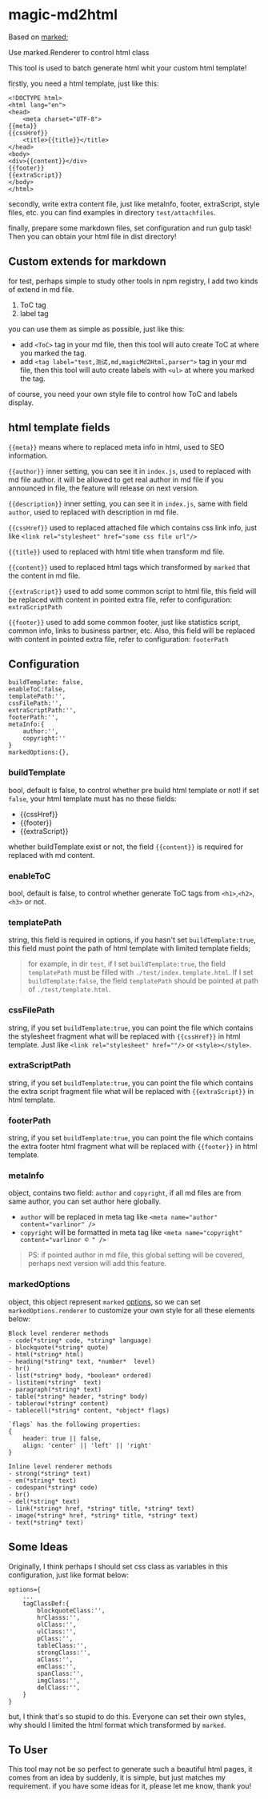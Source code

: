 # magic-md2html

Based on [marked](https://www.npmjs.com/package/marked);

Use marked.Renderer to control html class

This tool is used to batch generate html whit your custom html template!

firstly, you need a html template, just like this:
```
<!DOCTYPE html>
<html lang="en">
<head>
    <meta charset="UTF-8">
{{meta}}
{{cssHref}}
    <title>{{title}}</title>
</head>
<body>
<div>{{content}}</div>
{{footer}}
{{extraScript}}
</body>
</html>
```

secondly, write extra content file, just like metaInfo, footer, extraScript, style files, etc. you can find
examples in directory `test/attachfiles`.

finally, prepare some markdown files, set configuration and run gulp task!
Then you can obtain your html file in dist directory!

## Custom extends for markdown

for test, perhaps simple to study other tools in npm registry, I add two kinds of extend in md file.
1. ToC tag
2. label tag

you can use them as simple as possible, just like this:
* add `<ToC>` tag in your md file, then this tool will auto create ToC at where you marked the tag.
* add `<tag label="test,测试,md,magicMd2Html,parser">` tag in your md file, then this tool will auto create labels with `<ul>` at where you marked the tag.

of course, you need your own style file to control how ToC and labels display.

## html template fields

`{{meta}}` means where to replaced meta info in html, used to SEO information.

`{{author}}` inner setting, you can see it in `index.js`, used to replaced with md file author.
it will be allowed to get real author in md file if you announced in file, the feature will release on next version.

`{{description}}` inner setting, you can see it in `index.js`, same with field `author`, used to replaced with description in md file.

`{{cssHref}}` used to replaced attached file which contains css link info, just like `<link rel="stylesheet" href="some css file url"/>`

`{{title}}` used to replaced with html title when transform md file.

`{{content}}` used to replaced html tags which transformed by `marked` that the content in md file.

`{{extraScript}}` used to add some common script to html file, this field will be replaced with content in pointed extra file, refer to configuration: `extraScriptPath`

`{{footer}}` used to add some common footer, just like statistics script, common info, links to business partner, etc.
Also, this field will be replaced with content in pointed extra file, refer to configuration: `footerPath`


## Configuration

    buildTemplate: false, 
    enableToC:false,
    templatePath:'',
    cssFilePath:'',
    extraScriptPath:'',
    footerPath:'',
    metaInfo:{
        author:'',
        copyright:''
    }
    markedOptions:{},

### buildTemplate

bool, default is false, to control whether pre build html template or not!
if set `false`, your html template must has no these fields:

* {{cssHref}}
* {{footer}}
* {{extraScript}}

whether buildTemplate exist or not, the field `{{content}}` is required for replaced with md content.

### enableToC

bool, default is false, to control whether generate ToC tags from `<h1>`,`<h2>`,`<h3>` or not.

### templatePath

string, this field is required in options, if you hasn't set `buildTemplate:true`,
this field must point the path of html template with limited template fields;

>for example, in dir `test`, if I set `buildTemplate:true`,
>the field `templatePath` must be filled with `./test/index.template.html`.
>If I set `buildTemplate:false`, the field `templatePath` should be pointed at path of `./test/template.html`.

### cssFilePath

string, if you set `buildTemplate:true`,
you can point the file which contains the stylesheet fragment what will be replaced with `{{cssHref}}` in html template.
Just like `<link rel="stylesheet" href=""/>` or `<style></style>`.

### extraScriptPath

string, if you set `buildTemplate:true`,
you can point the file which contains the extra script fragment file what will be replaced with `{{extraScript}}` in html template.

### footerPath

string, if you set `buildTemplate:true`,
you can point the file which contains the extra footer html fragment what will be replaced with `{{footer}}` in html template.

### metaInfo

object, contains two field: `author` and `copyright`, if all md files are from same author,
you can set author here globally.

* `author` will be replaced in meta tag like `<meta name="author" content="varlinor" />`
* `copyright` will be formatted in meta tag like `<meta name="copyright" content="varlinor © " />`

>PS: if pointed author in md file, this global setting will be covered, perhaps next version will add this feature.

### markedOptions

object, this object represent `marked` [options](https://marked.js.org/#/USING_ADVANCED.md#options),
so we can set `markedOptions.renderer` to customize your own style for all these elements below:
```
Block level renderer methods
- code(*string* code, *string* language)
- blockquote(*string* quote)
- html(*string* html)
- heading(*string* text, *number*  level)
- hr()
- list(*string* body, *boolean* ordered)
- listitem(*string*  text)
- paragraph(*string* text)
- table(*string* header, *string* body)
- tablerow(*string* content)
- tablecell(*string* content, *object* flags)

`flags` has the following properties:
{
    header: true || false,
    align: 'center' || 'left' || 'right'
}

Inline level renderer methods
- strong(*string* text)
- em(*string* text)
- codespan(*string* code)
- br()
- del(*string* text)
- link(*string* href, *string* title, *string* text)
- image(*string* href, *string* title, *string* text)
- text(*string* text)
```

## Some Ideas

Originally, I think perhaps I should set css class as variables in this configuration, just like format below:
```
options={
    ...
    tagClassDef:{
        blockquoteClass:'',
        hrClasss:'',
        olClass:'',
        ulClass:'',
        pClass:'',
        tableClass:'',
        strongClass:'',
        aClass:'',
        emClass:'',
        spanClass:'',
        imgClass:'',
        delClass:'',
    }
}
```

but, I think that's so stupid to do this.
Everyone can set their own styles, why should I limited the html format which transformed by `marked`.

## To User

This tool may not be so perfect to generate such a beautiful html pages, it comes from an idea by suddenly,
it is simple, but just matches my requirement. if you have some ideas for it, please let me know, thank you!